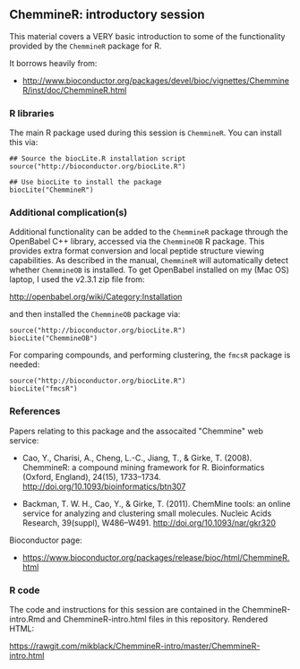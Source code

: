## ChemmineR: introductory session

This material covers a VERY basic introduction to some of the functionality provided by the `ChemmineR` package for R.

It borrows heavily from: 

 - http://www.bioconductor.org/packages/devel/bioc/vignettes/ChemmineR/inst/doc/ChemmineR.html

### R libraries

The main R package used during this session is `ChemmineR`.  You can install this via:

```{r eval=FALSE}
## Source the biocLite.R installation script
source("http://bioconductor.org/biocLite.R") 

## Use biocLite to install the package
biocLite("ChemmineR") 
```

### Additional complication(s)

Additional functionality can be added to the `ChemmineR` package through the OpenBabel C++ library, accessed via 
the `ChemmineOB` R package.  This provides extra format conversion and local peptide structure viewing capabilities.
As described in the manual, `ChemmineR` will automatically detect whether `ChemmineOB` is installed.  To get 
OpenBabel installed on my (Mac OS) laptop, I used the v2.3.1 zip file from:

http://openbabel.org/wiki/Category:Installation

and then installed the `ChemmineOB` package via:

```{r eval=FALSE}
source("http://bioconductor.org/biocLite.R")
biocLite("ChemmineOB")
```

For comparing compounds, and performing clustering, the `fmcsR` package is needed:

```{r eval=FALSE}
source("http://bioconductor.org/biocLite.R")
biocLite("fmcsR")
```

### References

Papers relating to this package and the assocaited "Chemmine" web service:

 - Cao, Y., Charisi, A., Cheng, L.-C., Jiang, T., & Girke, T. (2008). ChemmineR: a compound mining framework for R. Bioinformatics (Oxford, England), 24(15), 1733–1734. http://doi.org/10.1093/bioinformatics/btn307

 - Backman, T. W. H., Cao, Y., & Girke, T. (2011). ChemMine tools: an online service for analyzing and clustering small molecules. Nucleic Acids Research, 39(suppl), W486–W491. http://doi.org/10.1093/nar/gkr320

Bioconductor page:

 - https://www.bioconductor.org/packages/release/bioc/html/ChemmineR.html

### R code

The code and instructions for this session are contained in the ChemmineR-intro.Rmd and ChemmineR-intro.html files in this repository. Rendered HTML:

https://rawgit.com/mikblack/ChemmineR-intro/master/ChemmineR-intro.html
